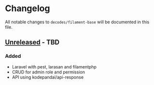 # Changelog

All notable changes to `decodes/filament-base` will be documented in this file.

## [Unreleased](https://github.com/Decodes-Media/DEC-filament-base/compare/91c9fb0...master) - TBD

### Added

* Laravel with pest, larasan and filamentphp
* CRUD for admin role and permission
* API using kodepandai/api-response
